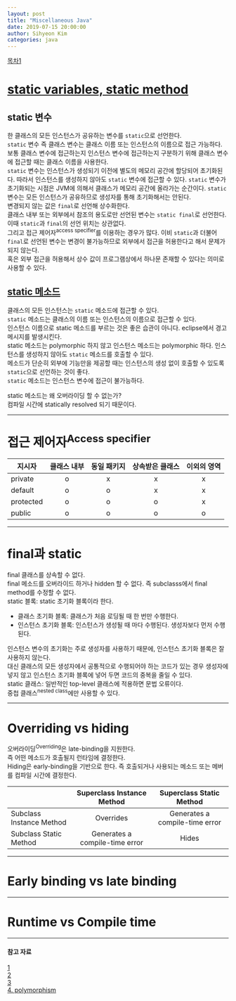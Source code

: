 ```yaml
---
layout: post
title: "Miscellaneous Java"
date: 2019-07-15 20:00:00
author: Sihyeon Kim
categories: java
---
```


[목차1](#static-메소드)

# [static variables, static method](#static-variables,-static-method)  
## static 변수
한 클래스의 모든 인스턴스가 공유하는 변수를 `static`으로 선언한다.  
`static` 변수 즉 클래스 변수는 클래스 이름 또는 인스턴스의 이름으로 접근 가능하다. 보통 클래스 변수에 접근하는지 인스턴스 변수에 접근하는지 구분하기 위해 클래스 변수에 접근할 때는 클래스 이름을 사용한다.   
`static` 변수는 인스턴스가 생성되기 이전에 별도의 메모리 공간에 할당되어 초기화된다. 따라서 인스턴스를 생성하지 않아도 `static` 변수에 접근할 수 있다. `static` 변수가 초기화되는 시점은 JVM에 의해서 클래스가 메모리 공간에 올라가는 순간이다. `static` 변수는 모든 인스턴스가 공유하므로 생성자를 통해 초기화해서는 안된다.      
변경되지 않는 값은 `final`로 선언해 상수화한다.  
클래스 내부 또는 외부에서 참조의 용도로만 선언된 변수는 `static final`로 선언한다. 이때 `static`과 `final`의 선언 위치는 상관없다.  
그리고 접근 제어자<sup>access specifier</sup>를 이용하는 경우가 많다. 이비 `static`과 더불어 `final`로 선언된 변수는 변경이 불가능하므로 외부에서 접근을 허용한다고 해서 문제가 되지 않는다.  
혹은 외부 접근을 허용해서 상수 값이 프로그램상에서 하나문 존재할 수 있다는 의미로 사용할 수 있다.  

## [static 메소드](#static-메소드)  
클래스의 모든 인스턴스는 `static` 메소드에 접근할 수 있다.  
`static` 메소드는 클래스의 이름 또는 인스턴스의 이름으로 접근할 수 있다.  
인스턴스 이름으로 static 메소드를 부르는 것은 좋은 습관이 아니다. eclipse에서 경고 메시지를 발생시킨다.  
static 메소드는 polymorphic 하지 않고 인스턴스 메소드는 polymorphic 하다.
인스턴스를 생성하지 않아도 `static` 메소드를 호출할 수 있다.  
메소드가 단순히 외부에 기능만을 제공할 때는 인스턴스의 생성 없이 호출할 수 있도록 `static`으로 선언하는 것이 좋다.  
`static` 메소드는 인스턴스 변수에 접근이 불가능하다.  

static 메소드는 왜 오버라이딩 할 수 없는가?  
컴파일 시간에 statically resolved 되기 때문이다.  


---

# 접근 제어자<sup>Access specifier</sup>  

|지시자|클래스 내부|동일 패키지|상속받은 클래스|이외의 영역|
|---|:---:|:---:|:---:|:---:|
|private|o|x|x|x|
|default|o|o|x|x|
|protected|o|o|o|x|
|public|o|o|o|o|

---

# final과 static
final 클래스를 상속할 수 없다.  
final 메소드를 오버라이드 하거나 hidden 할 수 없다. 즉 subclasss에서 final method를 수정할 수 없다.    
static 블록: static 초기화 블록이라 한다.  
- 클래스 초기화 블록: 클래스가 처음 로딩될 때 한 번만 수행한다.  
- 인스턴스 초기화 블록: 인스턴스가 생성될 때 마다 수행된다. 생성자보다 먼저 수행된다.  

인스턴스 변수의 초기화는 주로 생성자를 사용하기 때문에, 인스턴스 초기화 블록은 잘 사용하지 않는다.  
대신 클래스의 모든 생성자에서 공통적으로 수행되어야 하는 코드가 있는 경우 생성자에 넣지 않고 인스턴스 초기화 블록에 넣어 두면 코드의 중복을 줄일 수 있다.  
static 클래스: 일반적인 top-level 클래스에 적용하면 문법 오류이다.  
중첩 클래스<sup>nested class</sup>에만 사용할 수 있다.  

---

# Overriding vs hiding
오버라이딩<sup>Overriding</sup>은 late-binding을 지원한다.  
즉 어떤 메소드가 호출될지 런타임에 결정한다.  
Hiding은 early-binding을 기반으로 한다. 즉 호출되거나 사용되는 메소드 또는 메버를 컴파일 시간에 결정한다.  

||Superclass Instance Method|Superclass Static Method|
|---|:---:|:---:|
|Subclass Instance Method|Overrides|Generates a compile-time error|
|Subclass Static Method|Generates a compile-time error|Hides|

---

# Early binding vs late binding

---

# Runtime vs Compile time

---


#### 참고 자료  
[1](https://hashcode.co.kr/questions/654/%EC%9E%90%EB%B0%94%EC%97%90%EC%84%9C-static-%EB%B8%94%EB%A1%9D%EC%9D%80-%EB%AC%B4%EC%97%87%EC%9D%84-%EC%9D%98%EB%AF%B8%ED%95%98%EB%82%98%EC%9A%94)  
[2](https://stackoverflow.com/questions/10594052/overriding-vs-hiding-java-confused)  
[3](https://stackoverflow.com/questions/16313649/what-is-method-hiding-in-java-even-the-javadoc-explanation-is-confusing)  
[4. polymorphism](https://stackoverflow.com/questions/1031273/what-is-polymorphism-what-is-it-for-and-how-is-it-used)

